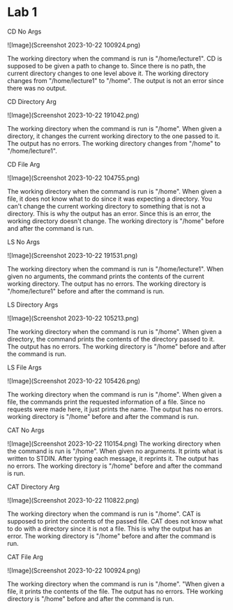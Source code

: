 # Lab 1

CD No Args

![Image](Screenshot 2023-10-22 100924.png)

The working directory when the command is run is  "/home/lecture1". CD is supposed to be given a path to change to. Since there is no path, the current directory changes to one level above it. The working directory changes from "/home/lecture1" to "/home". The output is not an error since there was no output.

CD Directory Arg

![Image](Screenshot 2023-10-22 191042.png)

The working directory when the command is run is "/home". When given a directory, it changes the current working directory to the one passed to it. The output has no errors. The working directory changes from "/home" to "/home/lecture1".

CD File Arg

![Image](Screenshot 2023-10-22 104755.png)

The working directory when the command is run is "/home". When given a file, it does not know what to do since it was expecting a directory. You can't change the current working directory to something that is not a directory. This is why the output has an error. Since this is an error, the working directory doesn't change. The working directory is "/home" before and after the command is run.

LS No Args

![Image](Screenshot 2023-10-22 191531.png)

The working directory when the command is run is "/home/lecture1". When given no arguments, the command prints the contents of the current working directory. The output has no errors. The working directory is "/home/lecture1" before and after the command is run.

LS Directory Args

![Image](Screenshot 2023-10-22 105213.png)

The working directory when the command is run is "/home". When given a directory, the command prints the contents of the directory passed to it. The output has no errors. The working directory is "/home" before and after the command is run.

LS File Args

![Image](Screenshot 2023-10-22 105426.png)

The working directory when the command is run is "/home". When given a file, the commands print the requested information of a file. Since no requests were made here, it just prints the name. The output has no errors. working directory is "/home" before and after the command is run.

CAT No Args

![Image](Screenshot 2023-10-22 110154.png)
The working directory when the command is run is "/home". When given no arguments. It prints what is written to STDIN. After typing each message, it reprints it. The output has no errors. The working directory is "/home" before and after the command is run.

CAT Directory Arg

![Image](Screenshot 2023-10-22 110822.png)

The working directory when the command is run is "/home". CAT is supposed to print the contents of the passed file. CAT does not know what to do with a directory since it is not a file. This is why the output has an error. The working directory is "/home" before and after the command is run.

CAT File Arg

![Image](Screenshot 2023-10-22 100924.png)

The working directory when the command is run is "/home". "When given a file, it prints the contents of the file. The output has no errors. THe working directory is "/home" before and after the command is run.
